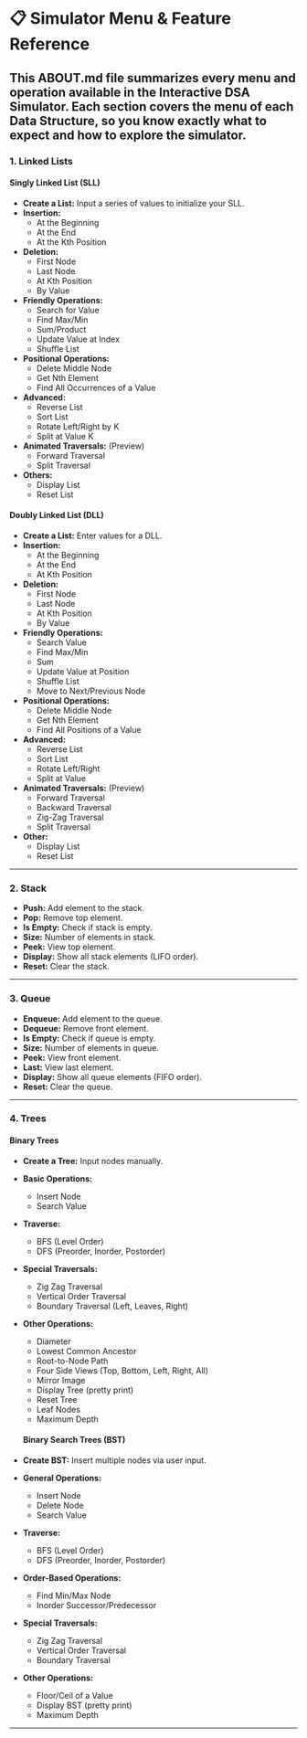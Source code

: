 # 📋 Simulator Menu & Feature Reference

This ABOUT.md file summarizes every menu and operation available in the Interactive DSA Simulator. Each section covers the menu of each Data Structure, so you know exactly what to expect and how to explore the simulator.
---
### 1. Linked Lists

#### Singly Linked List (SLL)
- **Create a List:** Input a series of values to initialize your SLL.
- **Insertion:**
  - At the Beginning
  - At the End
  - At the Kth Position
- **Deletion:**
  - First Node
  - Last Node
  - At Kth Position
  - By Value
- **Friendly Operations:**
  - Search for Value
  - Find Max/Min
  - Sum/Product
  - Update Value at Index
  - Shuffle List
- **Positional Operations:**
  - Delete Middle Node
  - Get Nth Element
  - Find All Occurrences of a Value
- **Advanced:**
  - Reverse List
  - Sort List
  - Rotate Left/Right by K
  - Split at Value K
- **Animated Traversals:** (Preview)
  - Forward Traversal
  - Split Traversal
- **Others:**
  - Display List
  - Reset List

#### Doubly Linked List (DLL)
- **Create a List:** Enter values for a DLL.
- **Insertion:**
  - At the Beginning
  - At the End
  - At Kth Position
- **Deletion:**
  - First Node
  - Last Node
  - At Kth Position
  - By Value
- **Friendly Operations:**
  - Search Value
  - Find Max/Min
  - Sum
  - Update Value at Position
  - Shuffle List
  - Move to Next/Previous Node
- **Positional Operations:**
  - Delete Middle Node
  - Get Nth Element
  - Find All Positions of a Value
- **Advanced:**
  - Reverse List
  - Sort List
  - Rotate Left/Right
  - Split at Value
- **Animated Traversals:** (Preview)
  - Forward Traversal
  - Backward Traversal
  - Zig-Zag Traversal
  - Split Traversal
- **Other:**
  - Display List
  - Reset List
---
### 2. Stack

- **Push:** Add element to the stack.
- **Pop:** Remove top element.
- **Is Empty:** Check if stack is empty.
- **Size:** Number of elements in stack.
- **Peek:** View top element.
- **Display:** Show all stack elements (LIFO order).
- **Reset:** Clear the stack.

---

### 3. Queue

- **Enqueue:** Add element to the queue.
- **Dequeue:** Remove front element.
- **Is Empty:** Check if queue is empty.
- **Size:** Number of elements in queue.
- **Peek:** View front element.
- **Last:** View last element.
- **Display:** Show all queue elements (FIFO order).
- **Reset:** Clear the queue.
---

### 4. Trees

#### Binary Trees
- **Create a Tree:** Input nodes manually.
- **Basic Operations:**
  - Insert Node
  - Search Value
- **Traverse:**
  - BFS (Level Order)
  - DFS (Preorder, Inorder, Postorder)
- **Special Traversals:**
  - Zig Zag Traversal
  - Vertical Order Traversal
  - Boundary Traversal (Left, Leaves, Right)
- **Other Operations:**
  - Diameter
  - Lowest Common Ancestor
  - Root-to-Node Path
  - Four Side Views (Top, Bottom, Left, Right, All)
  - Mirror Image
  - Display Tree (pretty print)
  - Reset Tree
  - Leaf Nodes
  - Maximum Depth
  
  #### Binary Search Trees (BST)
- **Create BST:** Insert multiple nodes via user input.
- **General Operations:**
  - Insert Node
  - Delete Node
  - Search Value
- **Traverse:**
  - BFS (Level Order)
  - DFS (Preorder, Inorder, Postorder)
- **Order-Based Operations:**
  - Find Min/Max Node
  - Inorder Successor/Predecessor
- **Special Traversals:**
  - Zig Zag Traversal
  - Vertical Order Traversal
  - Boundary Traversal
- **Other Operations:**
  - Floor/Ceil of a Value
  - Display BST (pretty print)
  - Maximum Depth

---